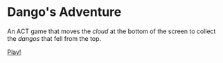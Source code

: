 # Dango's Adventure

An ACT game that moves the *cloud* at the bottom of the screen to collect the *dangos* that fell from the top.

[Play!](http://lijiancheng0614.github.io/Dango-s-Adventure/)
